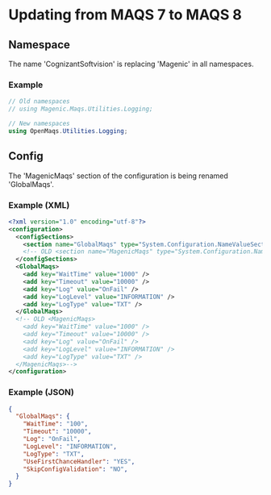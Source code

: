 # Updating from MAQS 7 to MAQS 8

## Namespace
The name 'CognizantSoftvision' is replacing 'Magenic' in all namespaces. 
### Example
```csharp
// Old namespaces
// using Magenic.Maqs.Utilities.Logging;

// New namespaces
using OpenMaqs.Utilities.Logging;
```

## Config
The 'MagenicMaqs' section of the configuration is being renamed 'GlobalMaqs'.
### Example (XML)
```xml
<?xml version="1.0" encoding="utf-8"?>
<configuration>
  <configSections>
    <section name="GlobalMaqs" type="System.Configuration.NameValueSectionHandler" />
    <!-- OLD <section name="MagenicMaqs" type="System.Configuration.NameValueSectionHandler" />-->
  </configSections>
  <GlobalMaqs>
    <add key="WaitTime" value="1000" />
    <add key="Timeout" value="10000" />
    <add key="Log" value="OnFail" />
    <add key="LogLevel" value="INFORMATION" />
    <add key="LogType" value="TXT" />
  </GlobalMaqs>
  <!-- OLD <MagenicMaqs>
    <add key="WaitTime" value="1000" />
    <add key="Timeout" value="10000" />
    <add key="Log" value="OnFail" />
    <add key="LogLevel" value="INFORMATION" />
    <add key="LogType" value="TXT" />
  </MagenicMaqs>-->
</configuration>
```
### Example (JSON)
```json
{
  "GlobalMaqs": {
    "WaitTime": "100",
    "Timeout": "10000",
    "Log": "OnFail",
    "LogLevel": "INFORMATION",
    "LogType": "TXT",
    "UseFirstChanceHandler": "YES",
    "SkipConfigValidation": "NO",
  }
}
```

